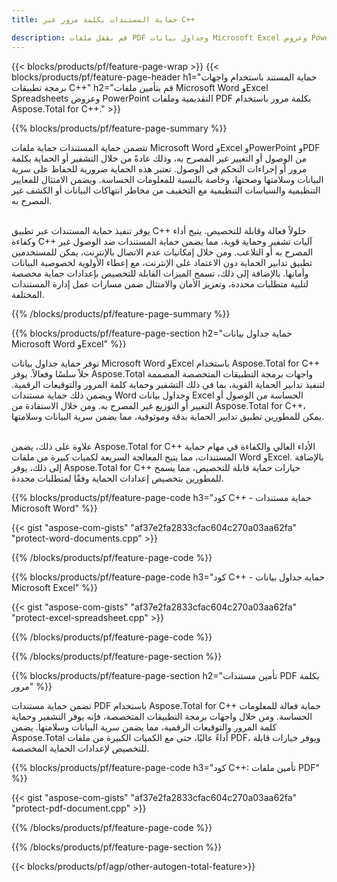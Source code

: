 ```yaml
---
title: حماية المستندات بكلمة مرور عبر C++ 

description: قم بقفل ملفات PDF وجداول بيانات Microsoft Excel وعروض PowerPoint التقديمية ومستندات Word بكلمات مرور عبر تطبيق C++ الخاص بك. تطبيق حماية كلمة المرور بكل سهولة.
---
```


{{< blocks/products/pf/feature-page-wrap >}}
{{< blocks/products/pf/feature-page-header h1="حماية المستند باستخدام واجهات برمجة تطبيقات C++" h2="قم بتأمين ملفات Microsoft Word وExcel Spreadsheets وعروض PowerPoint التقديمية وملفات PDF بكلمة مرور باستخدام Aspose.Total for C++." >}}

{{% blocks/products/pf/feature-page-summary %}}

تتضمن حماية المستندات حماية ملفات Microsoft Word وExcel وPowerPoint وPDF من الوصول أو التغيير غير المصرح به، وذلك عادةً من خلال التشفير أو الحماية بكلمة مرور أو إجراءات التحكم في الوصول. تعتبر هذه الحماية ضرورية للحفاظ على سرية البيانات وسلامتها وصحتها، وخاصة بالنسبة للمعلومات الحساسة. ويضمن الامتثال للمعايير التنظيمية والسياسات التنظيمية مع التخفيف من مخاطر انتهاكات البيانات أو الكشف غير المصرح به. <br /><br />

يوفر تنفيذ حماية المستندات عبر تطبيق C++ حلولاً فعالة وقابلة للتخصيص. يتيح أداء وكفاءة C++‎ آليات تشفير وحماية قوية، مما يضمن حماية المستندات ضد الوصول غير المصرح به أو التلاعب. ومن خلال إمكانيات عدم الاتصال بالإنترنت، يمكن للمستخدمين تطبيق تدابير الحماية دون الاعتماد على الإنترنت، مع إعطاء الأولوية لخصوصية البيانات وأمانها. بالإضافة إلى ذلك، تسمح الميزات القابلة للتخصيص بإعدادات حماية مخصصة لتلبية متطلبات محددة، وتعزيز الأمان والامتثال ضمن مسارات عمل إدارة المستندات المختلفة.

{{% /blocks/products/pf/feature-page-summary  %}}

{{% blocks/products/pf/feature-page-section  h2="حماية جداول بيانات Microsoft Word وExcel" %}}

توفر حماية جداول بيانات Microsoft Word وExcel باستخدام Aspose.Total for C++ حلاً سلسًا وفعالاً. يوفر Aspose.Total واجهات برمجة التطبيقات المتخصصة المصممة لتنفيذ تدابير الحماية القوية، بما في ذلك التشفير وحماية كلمة المرور والتوقيعات الرقمية. ويضمن ذلك حماية مستندات Word وجداول بيانات Excel الحساسة من الوصول أو التغيير أو التوزيع غير المصرح به. ومن خلال الاستفادة من Aspose.Total for C++، يمكن للمطورين تطبيق تدابير الحماية بدقة وموثوقية، مما يضمن سرية البيانات وسلامتها.<br /><br />

علاوة على ذلك، يضمن Aspose.Total for C++ الأداء العالي والكفاءة في مهام حماية المستندات، مما يتيح المعالجة السريعة لكميات كبيرة من ملفات Word وExcel. بالإضافة إلى ذلك، يوفر Aspose.Total for C++ خيارات حماية قابلة للتخصيص، مما يسمح للمطورين بتخصيص إعدادات الحماية وفقًا لمتطلبات محددة.

{{% blocks/products/pf/feature-page-code h3="كود C++ - حماية مستندات Microsoft Word" %}}

{{< gist "aspose-com-gists" "af37e2fa2833cfac604c270a03aa62fa" "protect-word-documents.cpp" >}}

{{% /blocks/products/pf/feature-page-code  %}}

{{% blocks/products/pf/feature-page-code h3="كود C++ - حماية جداول بيانات Microsoft Excel" %}}

{{< gist "aspose-com-gists" "af37e2fa2833cfac604c270a03aa62fa" "protect-excel-spreadsheet.cpp" >}}

{{% /blocks/products/pf/feature-page-code  %}}

{{% /blocks/products/pf/feature-page-section %}}

{{% blocks/products/pf/feature-page-section  h2="تأمين مستندات PDF بكلمة مرور" %}}

تضمن حماية مستندات PDF باستخدام Aspose.Total for C++ حماية فعالة للمعلومات الحساسة. ومن خلال واجهات برمجة التطبيقات المتخصصة، فإنه يوفر التشفير وحماية كلمة المرور والتوقيعات الرقمية، مما يضمن سرية البيانات وسلامتها. يضمن Aspose.Total أداءً عاليًا، حتى مع الكميات الكبيرة من ملفات PDF، ويوفر خيارات قابلة للتخصيص لإعدادات الحماية المخصصة. 

{{% blocks/products/pf/feature-page-code h3="كود C++: تأمين ملفات PDF" %}}

{{< gist "aspose-com-gists" "af37e2fa2833cfac604c270a03aa62fa" "protect-pdf-document.cpp" >}}

{{% /blocks/products/pf/feature-page-code  %}}

{{% /blocks/products/pf/feature-page-section %}}

{{< blocks/products/pf/agp/other-autogen-total-feature>}}